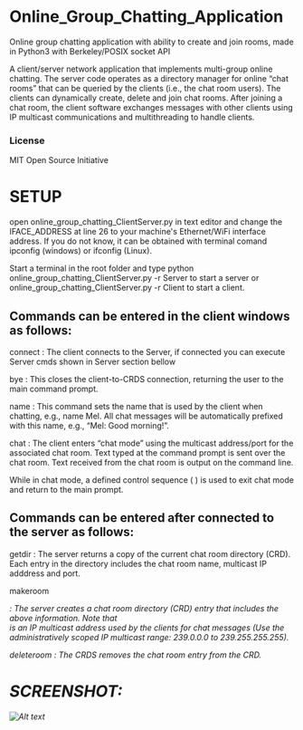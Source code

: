 # Online_Group_Chatting_Application
Online group chatting application with ability to create and join rooms, made in Python3 with Berkeley/POSIX socket API

A client/server network application that implements multi-group online chatting. The server code operates as a directory manager for online “chat rooms” that can be queried by the clients (i.e., the chat room users). The clients can dynamically create, delete and join chat rooms. After
joining a chat room, the client software exchanges messages with other clients using
IP multicast communications and multithreading to handle clients.

### License
MIT Open Source Initiative

# SETUP

open online_group_chatting_ClientServer.py in text editor and change the IFACE_ADDRESS at line 26 to your machine's Ethernet/WiFi interface address. 
If you do not know, it can be obtained with terminal comand ipconfig (windows) or ifconfig (Linux).

Start a terminal in the root folder and type python online_group_chatting_ClientServer.py -r Server to start a server or online_group_chatting_ClientServer.py -r Client to start a client. 

## Commands can be entered in the client windows as follows:

connect : The client connects to the Server, if connected you can execute Server cmds shown in Server section bellow

bye : This closes the client-to-CRDS connection, returning the user to the main command prompt.

name <chat name> : This command sets the name that is used by the client when
chatting, e.g., name Mel. All chat messages will be automatically prefixed with this
name, e.g., “Mel: Good morning!”.

chat <chat room name> : The client enters “chat mode” using the multicast
address/port for the associated chat room. Text typed at the command prompt is sent over the chat room. Text received from the
chat room is output on the command line.

While in chat mode, a defined control sequence ( <ctrl>) is used to exit chat
mode and return to the main prompt.

## Commands can be entered after connected to the server as follows:

getdir : The server returns a copy of the current chat room directory (CRD).
Each entry in the directory includes the chat room name, multicast IP adddress
and port.

makeroom <chat room name> <address> <port> : The server creates a chat room directory (CRD) entry that includes the above information. Note
that <address> is an IP multicast address used by the clients for chat messages
(Use the administratively scoped IP multicast range:
239.0.0.0 to 239.255.255.255).

deleteroom <chat room name> : The CRDS removes the chat room entry
from the CRD.

# SCREENSHOT:

![Alt text](https://i.imgur.com/hOENKUO.png)


